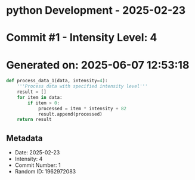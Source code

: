 ﻿# python Development - 2025-02-23
# Commit #1 - Intensity Level: 4
# Generated on: 2025-06-07 12:53:18
```python
def process_data_1(data, intensity=4):
    '''Process data with specified intensity level'''
    result = []
    for item in data:
        if item > 0:
            processed = item * intensity + 82
            result.append(processed)
    return result
```
## Metadata
- Date: 2025-02-23
- Intensity: 4
- Commit Number: 1
- Random ID: 1962972083
